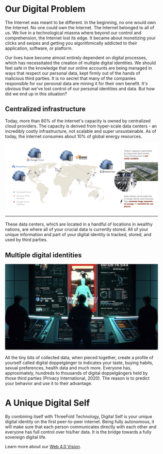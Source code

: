 # Our Digital Problem 

The Internet was meant to be different. In the beginning, no one would own the Internet. No one could own the Internet. The Internet belonged to all of us. We live in a technological miasma where beyond our control and comprehension, the Internet lost its edge.  It became about monetizing your clicks and swipes and getting you algorithmically addicted to their application, software, or platform. 

Our lives have become almost entirely dependent on digital processes, which has necessitated the creation of multiple digital identities. We should feel safe in the knowledge that our online accounts are being managed in ways that respect our personal data, kept firmly out of the hands of malicious third parties. It is no secret that many of the companies responsible for our personal data are mining it for their own benefit. It's obvious that we've lost control of our personal identities and data. But how did we end up in this situation? 

## Centralized infrastructure 

Today, more than 80% of the internet's capacity is owned by centralized cloud providers. The capacity is derived from hyper-scale data centers - an incredibly costly infrastructure, not scalable and super unsustainable. As of today, the internet consumes about 10% of global energy resources. 

![](img/tftech_cloud_market_.jpg)

These data centers, which are located in a handful of locations in wealthy nations, are where all of your crucial data is currently stored. All of your unique information and part of your digital identity is tracked, stored, and used by third parties. 

## Multiple digital identities 

![](img/digital_doppelganger.jpg)

All the tiny bits of collected data, when pieced together, create a profile of yourself called digital doppelgänger to indicates your taste, buying habits, sexual preferences, health data and much more. Everyone has, approximately, hundreds to thousands of digital doppelgängers held by those third parties (Privacy International, 2020). The reason is to predict your behavior and use it to their advantage.

# A Unique Digital Self 

By combining itself with ThreeFold Technology, Digital Self is your unique digital identity on the first peer-to-peer internet. Being fully autonomous, it will make sure that each person communicates directly with each other and everyone has full control over his/her data. It is the bridge towards a fully sovereign digital life. 

Learn more about our [Web 4.0 Vision](vision).

